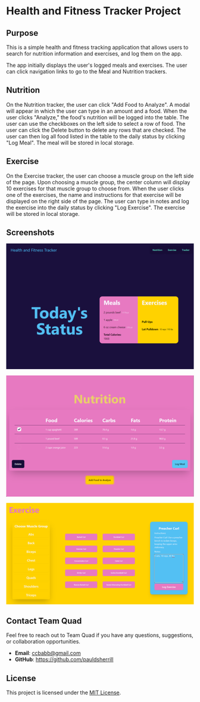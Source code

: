 # Health and Fitness Tracker Project

## Purpose

This is a simple health and fitness tracking application that allows users to search for nutrition information and exercises, and log them on the app.

The app initially displays the user's logged meals and exercises. The user can click navigation links to go to the Meal and Nutrition trackers.

## Nutrition

On the Nutrition tracker, the user can click "Add Food to Analyze". A modal will appear in which the user can type in an amount and a food. When the user clicks "Analyze," the food's nutrition will be logged into the table. The user can use the checkboxes on the left side to select a row of food. The user can click the Delete button to delete any rows that are checked. The user can then log all food listed in the table to the daily status by clicking "Log Meal". The meal will be stored in local storage.

## Exercise

On the Exercise tracker, the user can choose a muscle group on the left side of the page. Upon choosing a muscle group, the center column will display 10 exercises for that muscle group to choose from. When the user clicks one of the exercises, the name and instructions for that exercise will be displayed on the right side of the page. The user can type in notes and log the exercise into the daily status by clicking "Log Exercise". The exercise will be stored in local storage.

## Screenshots

![Application Screenshot](./assets/images/Screenshot.png)

![Application Screenshot](./assets/images/Screenshot2.png)

![Application Screenshot](./assets/images/Screenshot3.png)

## Contact Team Quad

Feel free to reach out to Team Quad if you have any questions, suggestions, or collaboration opportunities.

- **Email**: ccbabb@gmail.com
- **GitHub**: https://github.com/pauldsherrill

## License

This project is licensed under the [MIT License](https://opensource.org/licenses/MIT).
